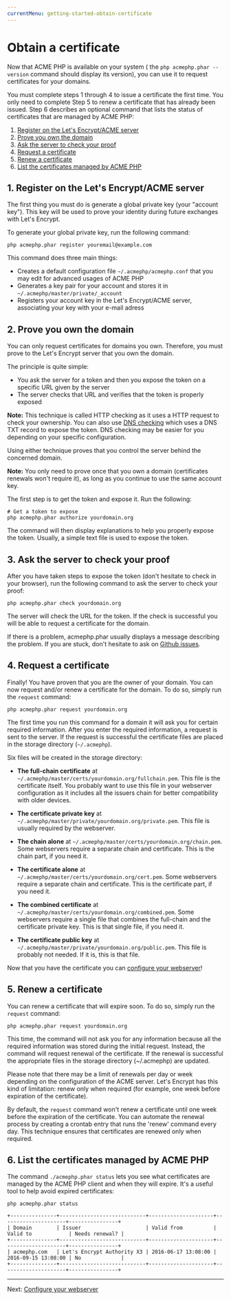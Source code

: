 ```yaml
---
currentMenu: getting-started-obtain-certificate
---
```


# Obtain a certificate

Now that ACME PHP is available on your system ( the `php acmephp.phar --version` command should
display its version), you can use it to request certificates for your domains.

You must complete steps 1 through 4 to issue a certificate the first time. You only need to complete Step 5
to renew a certificate that has already been issued. Step 6 describes an optional command that lists the
status of certificates that are managed by ACME PHP:

1. [Register on the Let's Encrypt/ACME server](#1-register-on-the-lets-encryptacme-server)
2. [Prove you own the domain](#2-prove-you-own-the-domain)
3. [Ask the server to check your proof](#3-ask-the-server-to-check-your-proof)
4. [Request a certificate](#4-request-a-certificate)
5. [Renew a certificate](#5-renew-a-certificate)
6. [List the certificates managed by ACME PHP](#6-list-the-certificates-managed-by-acme-php)

## 1. Register on the Let's Encrypt/ACME server

The first thing you must do is generate a global private key (your "account key"). This key will be
used to prove your identity during future exchanges with Let's Encrypt.

To generate your global private key, run the following command:

``` console
php acmephp.phar register youremail@example.com
```

This command does three main things:
- Creates a default configuration file `~/.acmephp/acmephp.conf` that you may edit for advanced usages of ACME PHP
- Generates a key pair for your account and stores it in `~/.acmephp/master/private/_account`
- Registers your account key in the Let's Encrypt/ACME server, associating your key with your e-mail adress

## 2. Prove you own the domain

You can only request certificates for domains you own. Therefore, you must prove to the Let's Encrypt server that you own
the domain.

The principle is quite simple:
- You ask the server for a token and then you expose the token on a specific URL given by the server
- The server checks that URL and verifies that the token is properly exposed

**Note:** This technique is called HTTP checking as it uses a HTTP request to check your ownership.
You can also use [DNS checking](/documentation/guides/dns-challenge.html) which uses a DNS TXT record to expose the token.
DNS checking may be easier for you depending on your specific configuration.

Using either technique proves that you control the server behind the concerned domain.

**Note:** You only need to prove once that you own a domain (certificates renewals won't require it), as long as
you continue to use the same account key.

The first step is to get the token and expose it. Run the following:

``` console
# Get a token to expose
php acmephp.phar authorize yourdomain.org
```

The command will then display explanations to help you properly expose the token. Usually, a simple text file is
used to expose the token.

## 3. Ask the server to check your proof

After you have taken steps to expose the token (don't hesitate to check in your browser), run the following command
to ask the server to check your proof:

``` console
php acmephp.phar check yourdomain.org
```

The server will check the URL for the token. If the check is successful you will be able to request a certificate
for the domain.

If there is a problem, acmephp.phar usually displays a message describing the problem. If you are stuck, don't
hesitate to ask on [Github issues](https://github.com/acmephp/acmephp/issues).

## 4. Request a certificate

Finally! You have proven that you are the owner of your domain. You can now request and/or renew a certificate
for the domain. To do so, simply run the `request` command:

``` console
php acmephp.phar request yourdomain.org
```

The first time you run this command for a domain it will ask you for certain required information. After you enter
the required information, a request is sent to the server. If the request is successful the certificate files are
placed in the storage directory (`~/.acmephp`).

Six files will be created in the storage directory:
  
- **The full-chain certificate** at `~/.acmephp/master/certs/yourdomain.org/fullchain.pem`.
  This file is the certificate itself. You probably want to use this file in your webserver configuration as it
  includes all the issuers chain for better compatibility with older devices.

- **The certificate private key** at `~/.acmephp/master/private/yourdomain.org/private.pem`.
  This file is usually required by the webserver.
  
- **The chain alone** at `~/.acmephp/master/certs/yourdomain.org/chain.pem`.
  Some webservers require a separate chain and certificate. This is the chain part, if you need it.
  
- **The certificate alone** at `~/.acmephp/master/certs/yourdomain.org/cert.pem`.
  Some webservers require a separate chain and certificate. This is the certificate part, if you need it.
  
- **The combined certificate** at `~/.acmephp/master/certs/yourdomain.org/combined.pem`.
  Some webservers require a single file that combines the full-chain and the certificate private key.
  This is that single file, if you need it.

- **The certificate public key** at `~/.acmephp/master/private/yourdomain.org/public.pem`.
  This file is probably not needed. If it is, this is that file.

Now that you have the certificate you can [configure your webserver](/documentation/getting-started/3-configure-webserver.html)!

## 5. Renew a certificate

You can renew a certificate that will expire soon. To do so, simply run the `request` command:

``` console
php acmephp.phar request yourdomain.org
```

This time, the command will not ask you for any information because all the required information was stored
during the initial request. Instead, the command will request renewal of the certificate. If the renewal is successful
the appropriate files in the storage directory (~/.acmephp) are updated. 

Please note that there may be a limit of renewals per day or week depending on the configuration of the ACME
server. Let's Encrypt has this kind of limitation: renew only when required (for example, one week before
expiration of the certificate).

By default, the `request` command won't renew a certificate until one week before the expiration of the
certificate. You can automate the renewal process by creating a crontab entry that runs the 'renew' command every
day. This technique ensures that certificates are renewed only when required.

## 6. List the certificates managed by ACME PHP

The command `./acmephp.phar status` lets you see what certificates are managed by the ACME PHP client
and when they will expire. It's a useful tool to help avoid expired certificates:

``` console
php acmephp.phar status

+---------------+----------------------------+---------------------+---------------------+----------------+
| Domain        | Issuer                     | Valid from          | Valid to            | Needs renewal? |
+---------------+----------------------------+---------------------+---------------------+----------------+
| acmephp.com   | Let's Encrypt Authority X3 | 2016-06-17 13:08:00 | 2016-09-15 13:08:00 | No             |
+---------------+----------------------------+---------------------+---------------------+----------------+
```

---------------------------------------------------------------------

Next: [Configure your webserver](/documentation/getting-started/3-configure-webserver.html)

